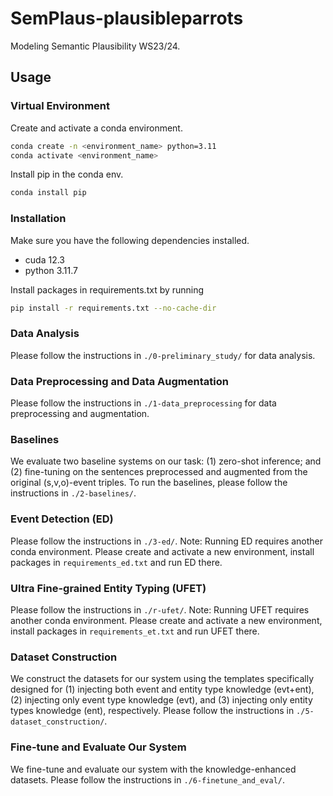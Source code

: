 # SemPlaus-plausibleparrots
Modeling Semantic Plausibility WS23/24.

## Usage

### Virtual Environment
Create and activate a conda environment.
```bash
conda create -n <environment_name> python=3.11
conda activate <environment_name>
```

Install pip in the conda env.
```bash
conda install pip
```

### Installation
Make sure you have the following dependencies installed.
- cuda 12.3
- python 3.11.7

Install packages in requirements.txt by running
  ```bash
  pip install -r requirements.txt --no-cache-dir
  ```
    
### Data Analysis
Please follow the instructions in `./0-preliminary_study/` for data analysis.

### Data Preprocessing and Data Augmentation
Please follow the instructions in `./1-data_preprocessing` for data preprocessing and augmentation.

### Baselines
We evaluate two baseline systems on our task: (1) zero-shot inference; and (2) fine-tuning on the sentences preprocessed and augmented from the original (s,v,o)-event triples.
To run the baselines, please follow the instructions in `./2-baselines/`.

### Event Detection (ED)
Please follow the instructions in `./3-ed/`.
Note: Running ED requires another conda environment. Please create and activate a new environment, install packages in `requirements_ed.txt` and run ED there.

### Ultra Fine-grained Entity Typing (UFET)
Please follow the instructions in `./r-ufet/`.
Note: Running UFET requires another conda environment. Please create and activate a new environment, install packages in `requirements_et.txt` and run UFET there.

### Dataset Construction
We construct the datasets for our system using the templates specifically designed for (1) injecting both event and entity type knowledge (evt+ent), (2) injecting only event type knowledge (evt), and (3) injecting only entity types knowledge (ent), respectively. Please follow the instructions in `./5-dataset_construction/`.

### Fine-tune and Evaluate Our System
We fine-tune and evaluate our system with the knowledge-enhanced datasets.
Please follow the instructions in `./6-finetune_and_eval/`.
